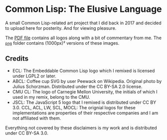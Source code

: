 # Common Lisp: The Elusive Language

A small Common Lisp-related art project that I did back in 2017 and decided to upload here for posterity. And for viewing pleasure.

The [PDF file](the-elusive-language.pdf) contains all logos along with a bit of commentary from me. The [`png`](png/) folder contains (1000px)² versions of these images.

## Credits

* ECL: The Embeddable Common Lisp logo which I remixed is licensed under LGPL2 or later.
* ABCL: Coffee cup SVG by user Peewack on Wikipedia. Original photo by Julius Schorzman. Distributed under the CC BY-SA 2.0 license.
* CMU CL: The logo of Carnegie Mellon University, the initials of which I used in my remix, belong to the CMU.
* JSCL: The JavaScript 5 logo that I remixed is distributed under CC BY 3.0.
CCL, ACL, LW, SCL, MOCL: The orignial logos for these implementations are properties of their respective companies and I am not affiliated with them.

Everything not covered by these disclaimers is my work and is distributed under CC BY-SA 3.0.
